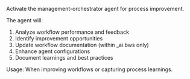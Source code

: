 Activate the management-orchestrator agent for process improvement.

The agent will:
1. Analyze workflow performance and feedback
2. Identify improvement opportunities
3. Update workflow documentation (within _ai.bws only)
4. Enhance agent configurations
5. Document learnings and best practices

Usage: When improving workflows or capturing process learnings.